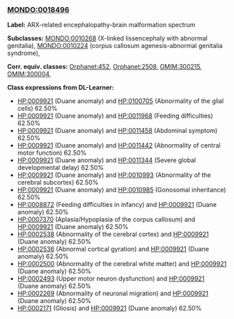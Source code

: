 
### [MONDO:0018496](http://purl.obolibrary.org/obo/MONDO_0018496)
**Label:** ARX-related encephalopathy-brain malformation spectrum

**Subclasses:** [MONDO:0010268](http://purl.obolibrary.org/obo/MONDO_0010268) (X-linked lissencephaly with abnormal genitalia), [MONDO:0010224](http://purl.obolibrary.org/obo/MONDO_0010224) (corpus callosum agenesis-abnormal genitalia syndrome), 

**Corr. equiv. classes:** [Orphanet:452](http://www.orpha.net/ORDO/Orphanet_452), [Orphanet:2508](http://www.orpha.net/ORDO/Orphanet_2508), [OMIM:300215](http://purl.obolibrary.org/obo/OMIM_300215), [OMIM:300004](http://purl.obolibrary.org/obo/OMIM_300004), 

**Class expressions from DL-Learner:**

- [HP:0009921](http://purl.obolibrary.org/obo/HP_0009921) (Duane anomaly) and [HP:0100705](http://purl.obolibrary.org/obo/HP_0100705) (Abnormality of the glial cells) 62.50%
- [HP:0009921](http://purl.obolibrary.org/obo/HP_0009921) (Duane anomaly) and [HP:0011968](http://purl.obolibrary.org/obo/HP_0011968) (Feeding difficulties) 62.50%
- [HP:0009921](http://purl.obolibrary.org/obo/HP_0009921) (Duane anomaly) and [HP:0011458](http://purl.obolibrary.org/obo/HP_0011458) (Abdominal symptom) 62.50%
- [HP:0009921](http://purl.obolibrary.org/obo/HP_0009921) (Duane anomaly) and [HP:0011442](http://purl.obolibrary.org/obo/HP_0011442) (Abnormality of central motor function) 62.50%
- [HP:0009921](http://purl.obolibrary.org/obo/HP_0009921) (Duane anomaly) and [HP:0011344](http://purl.obolibrary.org/obo/HP_0011344) (Severe global developmental delay) 62.50%
- [HP:0009921](http://purl.obolibrary.org/obo/HP_0009921) (Duane anomaly) and [HP:0010993](http://purl.obolibrary.org/obo/HP_0010993) (Abnormality of the cerebral subcortex) 62.50%
- [HP:0009921](http://purl.obolibrary.org/obo/HP_0009921) (Duane anomaly) and [HP:0010985](http://purl.obolibrary.org/obo/HP_0010985) (Gonosomal inheritance) 62.50%
- [HP:0008872](http://purl.obolibrary.org/obo/HP_0008872) (Feeding difficulties in infancy) and [HP:0009921](http://purl.obolibrary.org/obo/HP_0009921) (Duane anomaly) 62.50%
- [HP:0007370](http://purl.obolibrary.org/obo/HP_0007370) (Aplasia/Hypoplasia of the corpus callosum) and [HP:0009921](http://purl.obolibrary.org/obo/HP_0009921) (Duane anomaly) 62.50%
- [HP:0002538](http://purl.obolibrary.org/obo/HP_0002538) (Abnormality of the cerebral cortex) and [HP:0009921](http://purl.obolibrary.org/obo/HP_0009921) (Duane anomaly) 62.50%
- [HP:0002536](http://purl.obolibrary.org/obo/HP_0002536) (Abnormal cortical gyration) and [HP:0009921](http://purl.obolibrary.org/obo/HP_0009921) (Duane anomaly) 62.50%
- [HP:0002500](http://purl.obolibrary.org/obo/HP_0002500) (Abnormality of the cerebral white matter) and [HP:0009921](http://purl.obolibrary.org/obo/HP_0009921) (Duane anomaly) 62.50%
- [HP:0002493](http://purl.obolibrary.org/obo/HP_0002493) (Upper motor neuron dysfunction) and [HP:0009921](http://purl.obolibrary.org/obo/HP_0009921) (Duane anomaly) 62.50%
- [HP:0002269](http://purl.obolibrary.org/obo/HP_0002269) (Abnormality of neuronal migration) and [HP:0009921](http://purl.obolibrary.org/obo/HP_0009921) (Duane anomaly) 62.50%
- [HP:0002171](http://purl.obolibrary.org/obo/HP_0002171) (Gliosis) and [HP:0009921](http://purl.obolibrary.org/obo/HP_0009921) (Duane anomaly) 62.50%


